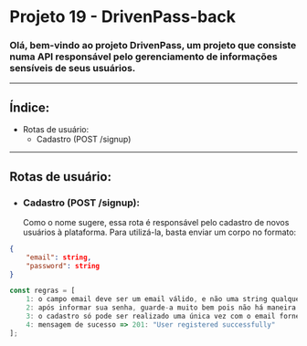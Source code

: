 # Projeto 19 - DrivenPass-back

### Olá, bem-vindo ao projeto DrivenPass, um projeto que consiste numa API responsável pelo gerenciamento de informações sensíveis de seus usuários.

---

## Índice:

- Rotas de usuário:
    - Cadastro (POST /signup)

---

## Rotas de usuário:

- ### Cadastro (POST /signup):
    Como o nome sugere, essa rota é responsável pelo cadastro de novos usuários à plataforma. Para utilizá-la, basta enviar um corpo no formato:
```json
{
    "email": string,
    "password": string
}
```
```js
const regras = [
    1: o campo email deve ser um email válido, e não uma string qualquer,
    2: após informar sua senha, guarde-a muito bem pois não há maneira de descriptografá-la caso precise consultá-la novamente,
    3: o cadastro só pode ser realizado uma única vez com o email fornecido, não é possível realizar dois cadastros utilizando o mesmo email,
    4: mensagem de sucesso => 201: "User registered successfully"
];